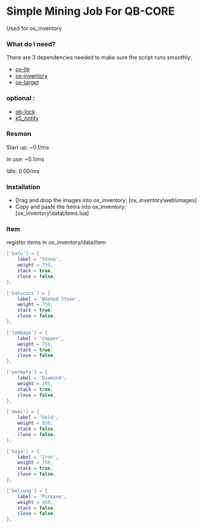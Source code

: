 # Simple Mining Job For QB-CORE 
Used for ox_inventory

### What do I need?
There are 3 dependencies needed to make sure the script runs smoothly:

- [ox-lib](https://github.com/overextended/ox_lib/releases/)
- [ox-inventory](https://github.com/overextended/ox_inventory/)
- [ox-target](https://github.com/overextended/ox_target)

### optional :
- [qb-lock](https://github.com/Nathan-FiveM/qb-lock)
- [k5_notify](https://github.com/kac5a/k5_notify)

### Resmon
Start up: ~0.1/ms

In use: ~0.1/ms

Idle: 0.00/ms

### Installation
- Drag and drop the images into ox_inventory: [ox_inventory\web\images]
- Copy and paste the items into ox_inventory: [ox_inventory\data\items.lua]

### Item
register items in ox_inventory/data/item
```lua
['batu'] = {
	label = 'Stone',
	weight = 750,
	stack = true,
	close = false,
},

['batucuci'] = {
	label = 'Washed Stone',
	weight = 750,
	stack = true,
	close = false,
},

['tembaga'] = {
	label = 'Copper',
	weight = 750,
	stack = true,
	close = false,
},

['permata'] = {
	label = 'Diamond',
	weight = 105,
	stack = true,
	close = false,
},

['emas'] = {
	label = 'Gold',
	weight = 950,
	stack = false,
	close = false,
},

['baja'] = {
	label = 'Iron',
	weight = 750,
	stack = true,
	close = false,
},

['beliung'] = {
	label = 'Pickaxe',
	weight = 450,
	stack = false,
	close = false,
},
```


